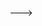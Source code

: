 
<!---
shash95wat/shash95wat is a ✨ special ✨ repository because its `README.md` (this file) appears on your GitHub profile.
You can click the Preview link to take a look at your changes.
--->
<!---- 👋 Hi, I’m @shash95wat
- 👀 I’m interested in cybersecurity and Ethical Hacking
- 🌱 I’m currently learning Web Application Penetration Testing 
- 💞️ I’m looking to collaborate on Python tools for automation testing
- 📫 How to reach me just officialshashwatshinde95@gmail.com

<!---
shash95wat/shash95wat is a ✨ special ✨ repository because its `README.md` (this file) appears on your GitHub profile.
You can click the Preview link to take a look at your changes.
--->
--->
